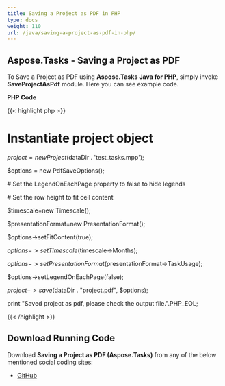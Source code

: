 ```yaml
---
title: Saving a Project as PDF in PHP
type: docs
weight: 110
url: /java/saving-a-project-as-pdf-in-php/
---
```


## **Aspose.Tasks - Saving a Project as PDF**
To Save a Project as PDF using **Aspose.Tasks Java for PHP**, simply invoke **SaveProjectAsPdf** module. Here you can see example code.

**PHP Code**

{{< highlight php >}}

 # Instantiate project object

$project = new Project($dataDir . 'test_tasks.mpp');

$options = new PdfSaveOptions();

\# Set the LegendOnEachPage property to false to hide legends

\# Set the row height to fit cell content

$timescale=new Timescale();

$presentationFormat=new PresentationFormat();

$options->setFitContent(true);

$options->setTimescale($timescale->Months);

$options->setPresentationFormat($presentationFormat->TaskUsage);

$options->setLegendOnEachPage(false);

$project->save($dataDir . "project.pdf", $options);

print "Saved project as pdf, please check the output file.".PHP_EOL;

{{< /highlight >}}
## **Download Running Code**
Download **Saving a Project as PDF (Aspose.Tasks)** from any of the below mentioned social coding sites:

- [GitHub](https://github.com/aspose-tasks/Aspose.Tasks-for-Java/blob/master/Plugins/Aspose_Tasks_Java_for_PHP/src/aspose/tasks/WorkingWithProjects/SaveProjectAsPdf.php)
